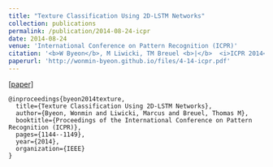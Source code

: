 ```yaml
---
title: "Texture Classification Using 2D-LSTM Networks"
collection: publications
permalink: /publication/2014-08-24-icpr
date: 2014-08-24
venue: 'International Conference on Pattern Recognition (ICPR)'
citation: '<b>W Byeon</b>, M Liwicki, TM Breuel <b>|</b>  <i>ICPR 2014</i>'
paperurl: 'http://wonmin-byeon.github.io/files/4-14-icpr.pdf'
---
```

[[paper]](http://wonmin-byeon.github.io/files/4-14-icpr.pdf)

```
@inproceedings{byeon2014texture,
  title={Texture Classification Using 2D-LSTM Networks},
  author={Byeon, Wonmin and Liwicki, Marcus and Breuel, Thomas M},
  booktitle={Proceedings of the International Conference on Pattern Recognition (ICPR)},
  pages={1144--1149},
  year={2014},
  organization={IEEE}
}
```